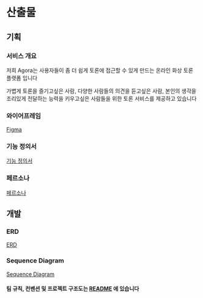 # 산출물 

## 기획 

### 서비스 개요 
저희 Agora는 사용자들이 좀 더 쉽게 토론에 접근할 수 있게 만드는 온라인 화상 토론 플랫폼 입니다

가볍게 토론을 즐기고싶은 사람, 다양한 사람들의 의견을 듣고싶은 사람, 본인의 생각을 조리있게 전달하는 능력을 키우고싶은 사람들을 위한 토론 서비스를 제공하고 있습니다

### 와이어프레임 

[Figma](https://www.figma.com/file/pUUBQU3YF4kvWhXC4fFMbE/Untitled?node-id=0%3A1&t=pIpXLHhTjuee7R0R-1)

###  기능 정의서 
[기능 정의서](https://lab.ssafy.com/s08-webmobile1-sub1/S08P11A705/-/blob/master/docs/spec/%EA%B8%B0%EB%8A%A5%EB%AA%85%EC%84%B8%EC%84%9C.md)

### 페르소나 
[페르소나](https://lab.ssafy.com/s08-webmobile1-sub1/S08P11A705/-/blob/master/docs/persona/persona.md)


## 개발 

### ERD
[ERD](https://lab.ssafy.com/s08-webmobile1-sub1/S08P11A705/-/blob/master/docs/erd/Agora_erd.png)

### Sequence Diagram 
[Sequence Diagram](https://lab.ssafy.com/s08-webmobile1-sub1/S08P11A705/-/blob/master/docs/sequence_diagram/%EC%8B%9C%ED%80%80%EC%8A%A4%EB%8B%A4%EC%9D%B4%EC%96%B4%EA%B7%B8%EB%9E%A8.md)


#### 팀 규칙, 컨벤션 및 프로젝트 구조도는 [README](https://lab.ssafy.com/s08-webmobile1-sub1/S08P11A705/-/tree/master/) 에 있습니다